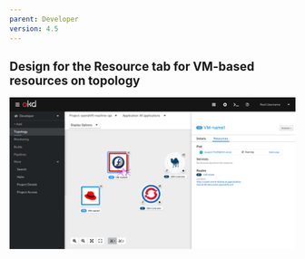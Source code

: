 ```yaml
---
parent: Developer
version: 4.5
---
```


## Design for the Resource tab for VM-based resources on topology

![Design for vm-based resources resource tab](designs/developer/operator-virtualization-45/img/vm-topology-sidepanel-resource.png)
